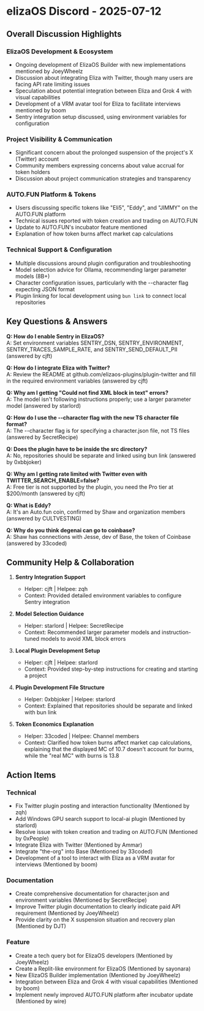# elizaOS Discord - 2025-07-12

## Overall Discussion Highlights

### ElizaOS Development & Ecosystem
- Ongoing development of ElizaOS Builder with new implementations mentioned by JoeyWheelz
- Discussion about integrating Eliza with Twitter, though many users are facing API rate limiting issues
- Speculation about potential integration between Eliza and Grok 4 with visual capabilities
- Development of a VRM avatar tool for Eliza to facilitate interviews mentioned by boom
- Sentry integration setup discussed, using environment variables for configuration

### Project Visibility & Communication
- Significant concern about the prolonged suspension of the project's X (Twitter) account
- Community members expressing concerns about value accrual for token holders
- Discussion about project communication strategies and transparency

### AUTO.FUN Platform & Tokens
- Users discussing specific tokens like "Eli5", "Eddy", and "JIMMY" on the AUTO.FUN platform
- Technical issues reported with token creation and trading on AUTO.FUN
- Update to AUTO.FUN's incubator feature mentioned
- Explanation of how token burns affect market cap calculations

### Technical Support & Configuration
- Multiple discussions around plugin configuration and troubleshooting
- Model selection advice for Ollama, recommending larger parameter models (8B+)
- Character configuration issues, particularly with the --character flag expecting JSON format
- Plugin linking for local development using `bun link` to connect local repositories

## Key Questions & Answers

**Q: How do I enable Sentry in ElizaOS?**  
A: Set environment variables SENTRY_DSN, SENTRY_ENVIRONMENT, SENTRY_TRACES_SAMPLE_RATE, and SENTRY_SEND_DEFAULT_PII (answered by cjft)

**Q: How do I integrate Eliza with Twitter?**  
A: Review the README at github.com/elizaos-plugins/plugin-twitter and fill in the required environment variables (answered by cjft)

**Q: Why am I getting "Could not find XML block in text" errors?**  
A: The model isn't following instructions properly; use a larger parameter model (answered by starlord)

**Q: How do I use the --character flag with the new TS character file format?**  
A: The --character flag is for specifying a character.json file, not TS files (answered by SecretRecipe)

**Q: Does the plugin have to be inside the src directory?**  
A: No, repositories should be separate and linked using bun link (answered by 0xbbjoker)

**Q: Why am I getting rate limited with Twitter even with TWITTER_SEARCH_ENABLE=false?**  
A: Free tier is not supported by the plugin, you need the Pro tier at $200/month (answered by cjft)

**Q: What is Eddy?**  
A: It's an Auto.fun coin, confirmed by Shaw and organization members (answered by CULTVESTING)

**Q: Why do you think degenai can go to coinbase?**  
A: Shaw has connections with Jesse, dev of Base, the token of Coinbase (answered by 33coded)

## Community Help & Collaboration

1. **Sentry Integration Support**
   - Helper: cjft | Helpee: zqh
   - Context: Provided detailed environment variables to configure Sentry integration

2. **Model Selection Guidance**
   - Helper: starlord | Helpee: SecretRecipe
   - Context: Recommended larger parameter models and instruction-tuned models to avoid XML block errors

3. **Local Plugin Development Setup**
   - Helper: cjft | Helpee: starlord
   - Context: Provided step-by-step instructions for creating and starting a project

4. **Plugin Development File Structure**
   - Helper: 0xbbjoker | Helpee: starlord
   - Context: Explained that repositories should be separate and linked with bun link

5. **Token Economics Explanation**
   - Helper: 33coded | Helpee: Channel members
   - Context: Clarified how token burns affect market cap calculations, explaining that the displayed MC of 10.7 doesn't account for burns, while the "real MC" with burns is 13.8

## Action Items

### Technical
- Fix Twitter plugin posting and interaction functionality (Mentioned by zqh)
- Add Windows GPU search support to local-ai plugin (Mentioned by starlord)
- Resolve issue with token creation and trading on AUTO.FUN (Mentioned by 0xPeople)
- Integrate Eliza with Twitter (Mentioned by Ammar)
- Integrate "the-org" into Base (Mentioned by 33coded)
- Development of a tool to interact with Eliza as a VRM avatar for interviews (Mentioned by boom)

### Documentation
- Create comprehensive documentation for character.json and environment variables (Mentioned by SecretRecipe)
- Improve Twitter plugin documentation to clearly indicate paid API requirement (Mentioned by JoeyWheelz)
- Provide clarity on the X suspension situation and recovery plan (Mentioned by DJT)

### Feature
- Create a tech query bot for ElizaOS developers (Mentioned by JoeyWheelz)
- Create a Replit-like environment for ElizaOS (Mentioned by sayonara)
- New ElizaOS Builder implementation (Mentioned by JoeyWheelz)
- Integration between Eliza and Grok 4 with visual capabilities (Mentioned by boom)
- Implement newly improved AUTO.FUN platform after incubator update (Mentioned by wire)